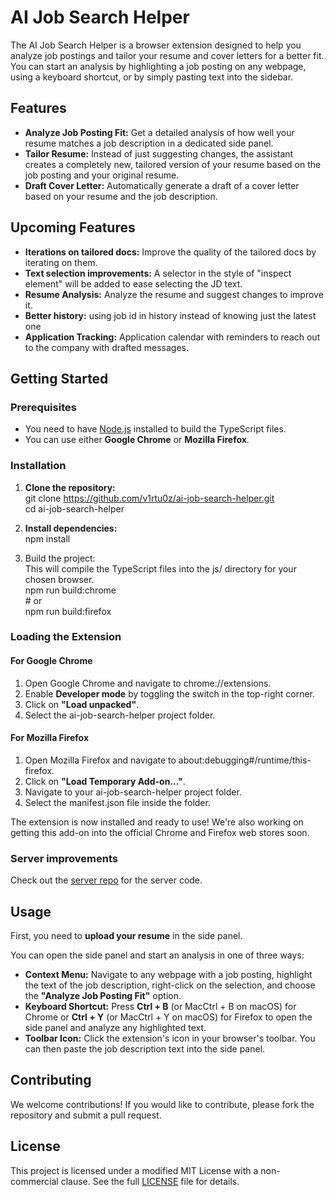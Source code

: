 # **AI Job Search Helper**

The AI Job Search Helper is a browser extension designed to help you analyze job postings and tailor your resume and cover letters for a better fit. You can start an analysis by highlighting a job posting on any webpage, using a keyboard shortcut, or by simply pasting text into the sidebar.

## **Features**

* **Analyze Job Posting Fit:** Get a detailed analysis of how well your resume matches a job description in a dedicated side panel.
* **Tailor Resume:** Instead of just suggesting changes, the assistant creates a completely new, tailored version of your resume based on the job posting and your original resume.
* **Draft Cover Letter:** Automatically generate a draft of a cover letter based on your resume and the job description.

## **Upcoming Features**

* **Iterations on tailored docs:** Improve the quality of the tailored docs by iterating on them.
* **Text selection improvements:** A selector in the style of "inspect element" will be added to ease selecting the JD text.
* **Resume Analysis:** Analyze the resume and suggest changes to improve it.
* **Better history:** using job id in history instead of knowing just the latest one
* **Application Tracking:** Application calendar with reminders to reach out to the company with drafted messages.

## **Getting Started**

### **Prerequisites**

* You need to have [Node.js](https://nodejs.org/en) installed to build the TypeScript files.
* You can use either **Google Chrome** or **Mozilla Firefox**.

### **Installation**

1. **Clone the repository:**  
   git clone https://github.com/v1rtu0z/ai-job-search-helper.git  
   cd ai-job-search-helper

2. **Install dependencies:**  
   npm install

3. Build the project:  
   This will compile the TypeScript files into the js/ directory for your chosen browser.  
   npm run build:chrome  
   \# or  
   npm run build:firefox

### **Loading the Extension**

#### **For Google Chrome**

1. Open Google Chrome and navigate to chrome://extensions.
2. Enable **Developer mode** by toggling the switch in the top-right corner.
3. Click on **"Load unpacked"**.
4. Select the ai-job-search-helper project folder.

#### **For Mozilla Firefox**

1. Open Mozilla Firefox and navigate to about:debugging\#/runtime/this-firefox.
2. Click on **"Load Temporary Add-on..."**.
3. Navigate to your ai-job-search-helper project folder.
4. Select the manifest.json file inside the folder.

The extension is now installed and ready to use\! We're also working on getting this add-on into the official Chrome and Firefox web stores soon.

### **Server improvements**

Check out the [server repo](https://github.com/v1rtu0z/AI-job-search-helper-renderCVserver) for the server code.

## **Usage**

First, you need to **upload your resume** in the side panel.

You can open the side panel and start an analysis in one of three ways:

* **Context Menu:** Navigate to any webpage with a job posting, highlight the text of the job description, right-click on the selection, and choose the **"Analyze Job Posting Fit"** option.
* **Keyboard Shortcut:** Press **Ctrl \+ B** (or MacCtrl \+ B on macOS) for Chrome or **Ctrl \+ Y** (or MacCtrl \+ Y on macOS) for Firefox to open the side panel and analyze any highlighted text.
* **Toolbar Icon:** Click the extension's icon in your browser's toolbar. You can then paste the job description text into the side panel.

## **Contributing**

We welcome contributions\! If you would like to contribute, please fork the repository and submit a pull request.

## **License**

This project is licensed under  a modified MIT License with a non-commercial clause. See the full [LICENSE](LICENSE.md) file for details.
